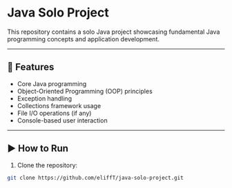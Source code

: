 # Java Solo Project

This repository contains a solo Java project showcasing fundamental Java programming concepts and application development.

---

## 🚀 Features

- Core Java programming  
- Object-Oriented Programming (OOP) principles  
- Exception handling  
- Collections framework usage  
- File I/O operations (if any)  
- Console-based user interaction  

---

## ▶️ How to Run

1. Clone the repository:

```bash
git clone https://github.com/eliffT/java-solo-project.git
